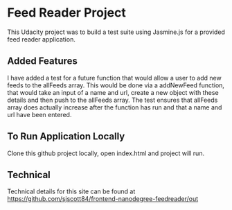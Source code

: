 # Feed Reader Project

This Udacity project was to build a test suite using Jasmine.js for a provided feed reader application.

## Added Features

I have added a test for a future function that would allow a user to add new feeds to the allFeeds array.  This would be done via a addNewFeed function, that would take an input of a name and url, create a new object with these details and then push to the allFeeds array.  The test ensures that allFeeds array does actually increase after the function has run and that a name and url have been entered.

## To Run Application Locally

Clone this github project locally, open index.html and project will run.

## Technical

Technical details for this site can be found at https://github.com/sjscott84/frontend-nanodegree-feedreader/out